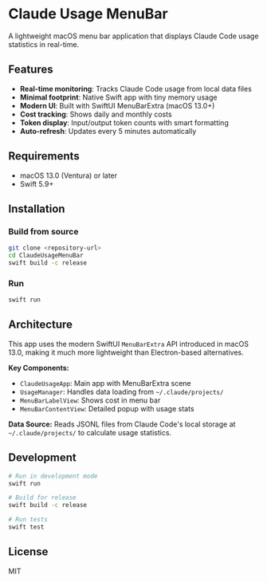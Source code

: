 # Claude Usage MenuBar

A lightweight macOS menu bar application that displays Claude Code usage statistics in real-time.

## Features

- **Real-time monitoring**: Tracks Claude Code usage from local data files
- **Minimal footprint**: Native Swift app with tiny memory usage
- **Modern UI**: Built with SwiftUI MenuBarExtra (macOS 13.0+)
- **Cost tracking**: Shows daily and monthly costs
- **Token display**: Input/output token counts with smart formatting
- **Auto-refresh**: Updates every 5 minutes automatically

## Requirements

- macOS 13.0 (Ventura) or later
- Swift 5.9+

## Installation

### Build from source

```bash
git clone <repository-url>
cd ClaudeUsageMenuBar
swift build -c release
```

### Run

```bash
swift run
```

## Architecture

This app uses the modern SwiftUI `MenuBarExtra` API introduced in macOS 13.0, making it much more lightweight than Electron-based alternatives.

**Key Components:**
- `ClaudeUsageApp`: Main app with MenuBarExtra scene
- `UsageManager`: Handles data loading from `~/.claude/projects/`
- `MenuBarLabelView`: Shows cost in menu bar
- `MenuBarContentView`: Detailed popup with usage stats

**Data Source:**
Reads JSONL files from Claude Code's local storage at `~/.claude/projects/` to calculate usage statistics.

## Development

```bash
# Run in development mode
swift run

# Build for release
swift build -c release

# Run tests
swift test
```

## License

MIT